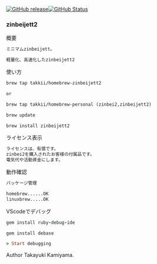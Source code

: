 [![GitHub release](https://img.shields.io/github/release/takkii/zinbeijett2.svg?style=flat)](GitHub)[![GitHub Status](https://img.shields.io/github/last-commit/takkii/zinbeijett2.svg?style=flat)](GitHub)

### zinbeijett2

概要

```txt
ミニマムzinbeijett。

軽量化、高速化したzinbeijett2
```

使い方

```txt
brew tap takkii/homebrew-zinbeijett2

or

brew tap takkii/homebrew-personal (zinbei2,zinbeijett2)

brew update

brew install zinbeijett2
```

ライセンス表示

```txt
ライセンスは、有償です。
zinbei2を購入されたお客様の付属品です。
電気代や活動資金にします。
```

動作確認

```txt
パッケージ管理

homebrew......OK
linuxbrew.....OK
```

VScodeでデバッグ

```ruby
gem install ruby-debug-ide

gem install debase

> Start debugging
```

Author Takayuki Kamiyama.
